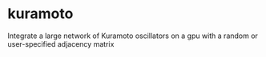 # kuramoto
Integrate a large network of Kuramoto oscillators on a gpu with a random or user-specified adjacency matrix
